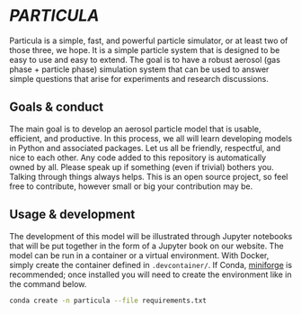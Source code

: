 # *PARTICULA*

Particula is a simple, fast, and powerful particle simulator, or at least two of those three, we hope. It is a simple particle system that is designed to be easy to use and easy to extend. The goal is to have a robust aerosol (gas phase + particle phase) simulation system that can be used to answer simple questions that arise for experiments and research discussions.

## Goals & conduct

The main goal is to develop an aerosol particle model that is usable, efficient, and productive. In this process, we all will learn developing models in Python and associated packages. Let us all be friendly, respectful, and nice to each other. Any code added to this repository is automatically owned by all. Please speak up if something (even if trivial) bothers you. Talking through things always helps. This is an open source project, so feel free to contribute, however small or big your contribution may be.

## Usage & development

The development of this model will be illustrated through Jupyter notebooks that will be put together in the form of a Jupyter book on our website. The model can be run in a container or a virtual environment. With Docker, simply create the container defined in `.devcontainer/`. If Conda, [miniforge](https://github.com/conda-forge/miniforge) is recommended; once installed you will need to create the environment like in the command below.

```bash
conda create -n particula --file requirements.txt
```

